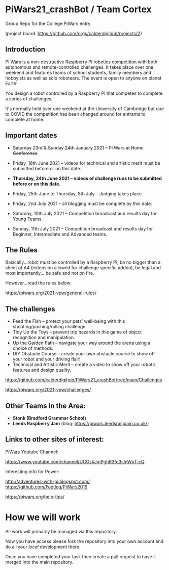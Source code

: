 
# PiWars21_crashBot / Team Cortex


Group Repo for the College PiWars entry

(project board: https://github.com/orgs/calderdigihub/projects/2)

## Introduction

Pi Wars is a non-destructive Raspberry Pi robotics competition with both autonomous and remote-controlled challenges. It takes place over one weekend and features teams of school students, family members and hobbyists as well as solo roboteers. The event is open to anyone on planet Earth!

You design a robot controlled by a Raspberry Pi that competes to complete a series of challenges.

It's normally held over one weekend at the University of Cambridge but due to COVID the competition has been changed around for entrants to complete at home.

## Important dates

* ~~Saturday 23rd & Sunday 24th January 2021 – Pi Wars at Home Conference~~

* Friday, 18th June 2021 – videos for technical and artistic merit must be submitted before or on this date.

* **Thursday, 24th June 2021 – videos of challenge runs to be submitted before or on this date.**

* Friday, 25th June to Thursday, 8th July – Judging takes place

* Friday, 2nd July 2021 – all blogging must be complete by this date.

* Saturday, 10th July 2021 – Competition broadcast and results day for Young Teams.

* Sunday, 11th July 2021 – Competition broadcast and results day for Beginner, Intermediate and Advanced teams.


## The Rules

Basically...robot must be controlled by a Raspberry Pi, be no bigger than a sheet of A4 (extension allowed for challenge specific addon), be legal and most importantly....be safe and not on fire.

However...read the rules below:

https://piwars.org/2021-vpw/general-rules/

## The challenges

* Feed the Fish – protect your pets’ well-being with this shooting/pushing/rolling challenge.
* Tidy Up the Toys – prevent trip hazards in this game of object recognition and manipulation.
* Up the Garden Path – navigate your way around the arena using a choice of methods.
* DIY Obstacle Course – create your own obstacle course to show off your robot and your driving flair!
* Technical and Artistic Merit – create a video to show off your robot’s features and design quality.

https://github.com/calderdigihub/PiWars21_crashBot/tree/main/Challenges

https://piwars.org/2021-vpw/challenges/

## Other Teams in the Area:

* **Stonk (Bradford Grammar School)**
* **Leeds Raspberry Jam** (blog: https://piwars.leedsraspjam.co.uk/)


## Links to other sites of interest:

PiWars Youtube Channel:

  https://www.youtube.com/channel/UCOskJmPghR3fo3jJnWpT-cQ

Interesting info for Power:

 http://adventures-with-pi.blogspot.com/
 https://github.com/Footleg/PiWars2019

https://piwars.org/help-tips/

# How we will work

All work will primarily be managed via this repository.

Now you have access please fork the repository into your own account and do all your *local* development there.

Once you have completed your task then create a pull request to have it merged into the main repository.
